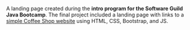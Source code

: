 A landing page created during the <b>intro program for the Software Guild Java Bootcamp</b>. 
The final project included a landing page with links to a [simple Coffee Shop website](https://zakharovakr.github.io/restaurantJS/index.html) using HTML, CSS, Bootstrap, and JS.
